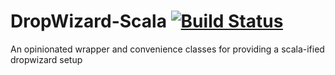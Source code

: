 # DropWizard-Scala [![Build Status](https://api.travis-ci.com/alphagov/dropwizard-scala.png?token=484eMC3Pf5FGRATtNtR3)](https://magnum.travis-ci.com/alphagov/dropwizard-scala)

An opinionated wrapper and convenience classes for providing a scala-ified dropwizard setup
